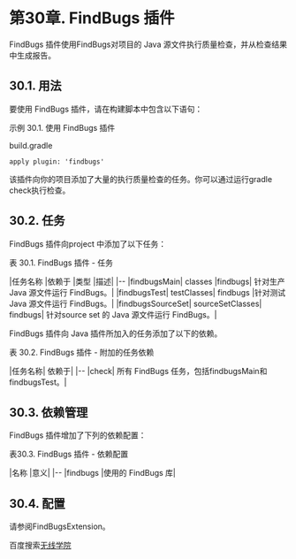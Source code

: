 # **第30章. FindBugs 插件**
FindBugs 插件使用FindBugs对项目的 Java 源文件执行质量检查，并从检查结果中生成报告。

## **30.1. 用法**
要使用 FindBugs 插件，请在构建脚本中包含以下语句：

示例 30.1. 使用 FindBugs 插件

build.gradle
```
apply plugin: 'findbugs'
```
该插件向你的项目添加了大量的执行质量检查的任务。你可以通过运行gradle check执行检查。

## **30.2. 任务**
FindBugs 插件向project 中添加了以下任务：

表 30.1. FindBugs 插件 - 任务

|任务名称	|依赖于	|类型	|描述|
|--
|findbugsMain|	classes	|findbugs|	针对生产Java 源文件运行 FindBugs。|
|findbugsTest|	testClasses|	findbugs	|针对测试 Java 源文件运行 FindBugs。|
|findbugsSourceSet|	sourceSetClasses|	findbugs|	针对source set 的 Java 源文件运行 FindBugs。|

FindBugs 插件向 Java 插件所加入的任务添加了以下的依赖。

表 30.2. FindBugs 插件 - 附加的任务依赖

|任务名称|	依赖于|
|--
|check|	所有 FindBugs 任务，包括findbugsMain和findbugsTest。|

## **30.3. 依赖管理**
FindBugs 插件增加了下列的依赖配置：

表30.3. FindBugs 插件 ​​- 依赖配置

|名称	|意义|
|--
|findbugs	|使用的 FindBugs 库|

## **30.4. 配置**
请参阅FindBugsExtension。

百度搜索[无线学院](http://wirelesscollege.cn)
